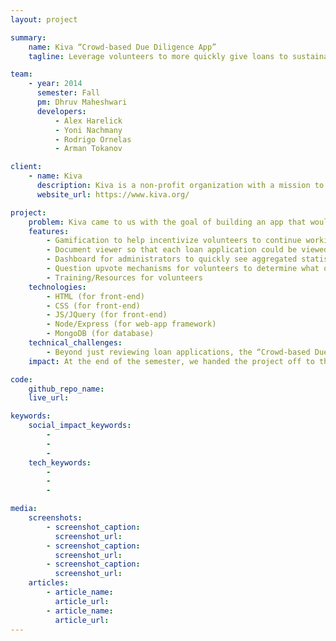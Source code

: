 ```yaml
---
layout: project

summary:
    name: Kiva “Crowd-based Due Diligence App”
    tagline: Leverage volunteers to more quickly give loans to sustainable social organizations worldwide.

team:
    - year: 2014
      semester: Fall
      pm: Dhruv Maheshwari
      developers:
          - Alex Harelick
          - Yoni Nachmany
          - Rodrigo Ornelas
          - Arman Tokanov

client:
    - name: Kiva
      description: Kiva is a non-profit organization with a mission to connect people through lending to alleviate poverty. Leveraging the internet and a worldwide network of microfinance institutions, Kiva lets individuals lend as little as $25 to help create opportunity around the world.
      website_url: https://www.kiva.org/

project:
    problem: Kiva came to us with the goal of building an app that would allow them to more quickly approve loans to entrepreneurs around the world. With the recent addition of Kiva Zip, a new Kiva product that allows non-traditional lending institutions (such as churches and schools), Kiva was receiving thousands of loan applications and needed a process by which to crowd-source application reading.
    features:
        - Gamification to help incentivize volunteers to continue working
        - Document viewer so that each loan application could be viewed as the review was being completed
        - Dashboard for administrators to quickly see aggregated statistics per loan application 
        - Question upvote mechanisms for volunteers to determine what other information would be useful in evaluating the loan
        - Training/Resources for volunteers
    technologies:
        - HTML (for front-end)
        - CSS (for front-end)
        - JS/JQuery (for front-end) 
        - Node/Express (for web-app framework)
        - MongoDB (for database)
    technical_challenges:
        - Beyond just reviewing loan applications, the “Crowd-based Due Diligence App” needed to be a useful tool for Kiva administrators and create an effective user experience for volunteers. We sat down with a few Kiva members who gave us a detailed spec of how to accomplish those two goals.
    impact: At the end of the semester, we handed the project off to the engineering team of Kiva, who will integrate it with their systems and deploy it in the coming year. 

code:
    github_repo_name:
    live_url:

keywords:
    social_impact_keywords:
        -
        -
        -
    tech_keywords:
        -
        -
        -

media:
    screenshots:
        - screenshot_caption:
          screenshot_url:
        - screenshot_caption:
          screenshot_url:
        - screenshot_caption:
          screenshot_url:
    articles:
        - article_name:
          article_url:
        - article_name:
          article_url:
---
```

